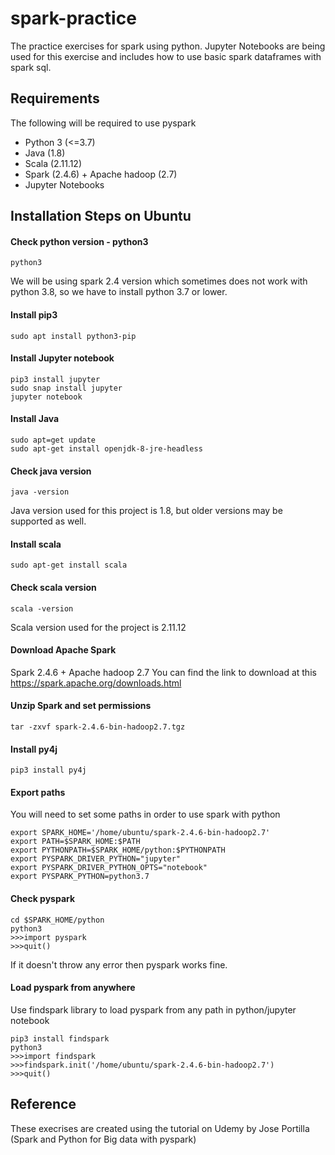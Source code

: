 # spark-practice

The practice exercises for spark using python. 
Jupyter Notebooks are being used for this exercise and includes how to use basic spark dataframes with spark sql.


## Requirements

The following will be required to use pyspark

- Python 3 (<=3.7)
- Java (1.8) 
- Scala (2.11.12)
- Spark (2.4.6) + Apache hadoop (2.7)
- Jupyter Notebooks

## Installation Steps on Ubuntu

#### Check python version - python3

```
python3
```

We will be using spark 2.4 version which sometimes does not work with python 3.8, so we have to install python 3.7 or lower.


#### Install pip3 

```
sudo apt install python3-pip
```

#### Install Jupyter notebook

```shell
pip3 install jupyter
sudo snap install jupyter
jupyter notebook
```

#### Install Java

```
sudo apt=get update
sudo apt-get install openjdk-8-jre-headless
```

#### Check java version 

```
java -version
```

Java version used for this project is 1.8, but older versions may be supported as well.

#### Install scala

```
sudo apt-get install scala
```

#### Check scala version 

```
scala -version
```

Scala version used for the project is 2.11.12

#### Download Apache Spark 

Spark 2.4.6 + Apache hadoop 2.7
You can find the link to download at this <a href="https://spark.apache.org/downloads.html">https://spark.apache.org/downloads.html</a>


#### Unzip Spark and set permissions

```
tar -zxvf spark-2.4.6-bin-hadoop2.7.tgz

```

#### Install py4j 

```
pip3 install py4j
```

#### Export paths

You will need to set some paths in order to use spark with python

```
export SPARK_HOME='/home/ubuntu/spark-2.4.6-bin-hadoop2.7'
export PATH=$SPARK_HOME:$PATH
export PYTHONPATH=$SPARK_HOME/python:$PYTHONPATH
export PYSPARK_DRIVER_PYTHON="jupyter"
export PYSPARK_DRIVER_PYTHON_OPTS="notebook"
export PYSPARK_PYTHON=python3.7
```

#### Check pyspark

```
cd $SPARK_HOME/python
python3
>>>import pyspark
>>>quit()
```

If it doesn't throw any error then pyspark works fine.

#### Load pyspark from anywhere

Use findspark library to load pyspark from any path in python/jupyter notebook

```
pip3 install findspark
python3
>>>import findspark
>>>findspark.init('/home/ubuntu/spark-2.4.6-bin-hadoop2.7')
>>>quit()
```


## Reference


These execrises are created using the tutorial on Udemy by Jose Portilla
(Spark and Python for Big data with pyspark)
